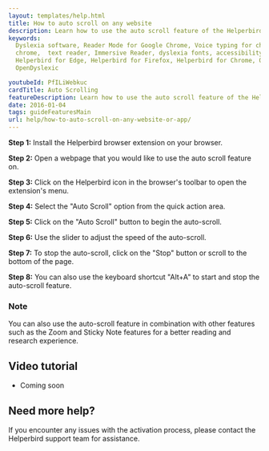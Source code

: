 ```yaml
---
layout: templates/help.html
title: How to auto scroll on any website
description: Learn how to use the auto scroll feature of the Helperbird browser extension.
keywords:
  Dyslexia software, Reader Mode for Google Chrome, Voice typing for chrome, Text to speech for
  chrome,  text reader, Immersive Reader, dyslexia fonts, accessibility software, dyslexia software,
  Helperbird for Edge, Helperbird for Firefox, Helperbird for Chrome, Opendyslexic for Chrome,
  OpenDyslexic

youtubeId: PfILiWebkuc
cardTitle: Auto Scrolling
featureDescription: Learn how to use the auto scroll feature of the Helperbird browser extension.
date: 2016-01-04
tags: guideFeaturesMain
url: help/how-to-auto-scroll-on-any-website-or-app/
---
```




**Step 1:** Install the Helperbird browser extension on your browser.

**Step 2:** Open a webpage that you would like to use the auto scroll feature on.

**Step 3:** Click on the Helperbird icon in the browser's toolbar to open the extension's menu.

**Step 4:** Select the "Auto Scroll" option from the quick action area.

**Step 5:** Click on the "Auto Scroll" button to begin the auto-scroll.

**Step 6:** Use the slider to adjust the speed of the auto-scroll.

**Step 7:** To stop the auto-scroll, click on the "Stop" button or scroll to the bottom of the page.

**Step 8:** You can also use the keyboard shortcut "Alt+A" to start and stop the auto-scroll feature.

### Note

You can also use the auto-scroll feature in combination with other features such as the Zoom and Sticky Note features for a better reading and research experience.




## Video tutorial

- Coming soon


## Need more help?

If you encounter any issues with the activation process, please contact the Helperbird support team for assistance.

